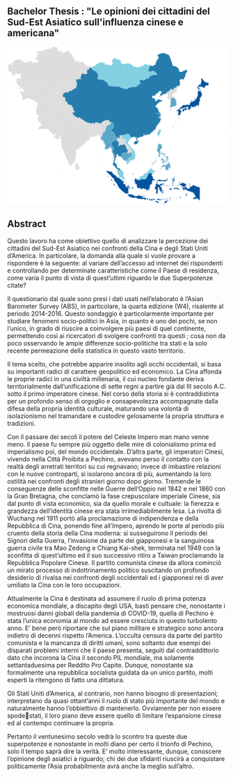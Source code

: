 ## Bachelor Thesis : "Le opinioni dei cittadini del Sud-Est Asiatico sull'influenza cinese e americana"


<div style="text-align:center">
 <p align="center">
  <img src='img/Asia2.png'/>
  
  </p>
  <p align="center">
  </p>
</div>

## Abstract

Questo lavoro ha come obiettivo quello di analizzare la percezione dei cittadini
del Sud-Est Asiatico nei confronti della Cina e degli Stati Uniti d’America. In
particolare, la domanda alla quale si vuole provare a rispondere è la seguente:
al variare dell’accesso ad internet dei rispondenti e controllando per determinate
caratteristiche come il Paese di residenza, come varia il punto di vista di quest’ultimi
riguardo le due Superpotenze citate?

Il questionario dal quale sono presi i dati usati nell’elaborato è l’Asian Barometer
Survey (ABS), in particolare, la quarta edizione (W4), risalente al periodo 2014-2016.
Questo sondaggio è particolarmente importante per studiare fenomeni socio-politici
in Asia, in quanto è uno dei pochi, se non l’unico, in grado di riuscire a coinvolgere
più paesi di quel continente, permettendo così ai ricercatori di svolgere confronti tra
questi ; cosa non da poco osservando le ampie differenze socio-politiche tra stati e la solo recente permeazione della statistica in questo vasto territorio.

Il tema scelto, che potrebbe apparire insolito agli occhi occidentali, si basa su
importanti radici di carattere geopolitico ed economico. La Cina affonda le proprie
radici in una civiltà millenaria, il cui nucleo fondante deriva territorialmente dall’unificazione di sette regni a partire già dal III secolo A.C. sotto il primo imperatore
cinese. Nel corso della storia si è contraddistinta per un profondo senso di orgoglio e
consapevolezza accompagnate dalla difesa della propria identità culturale, maturando una volontà di isolazionismo nel tramandare e custodire gelosamente la propria
struttura e tradizioni.

Con il passare dei secoli il potere del Celeste Impero man mano venne meno. Il
paese fu sempre più oggetto delle mire di colonialismo prima ed imperialismo poi, del
mondo occidentale. D’altra parte, gli imperatori Cinesi, vivendo nella Città Proibita
a Pechino, avevano perso il contatto con la realtà degli arretrati territori su cui
regnavano; invece di imbastire relazioni con le nuove controparti, si isolarono ancora
di più, aumentando la loro ostilità nei confronti degli stranieri giorno dopo giorno.
Tremende le conseguenze delle sconfitte nelle Guerre dell’Oppio nel 1842 e nel 1860
con la Gran Bretagna, che conclamò la fase crepuscolare imperiale Cinese, sia dal
punto di vista economico, sia da quello morale e cultuale: la fierezza e grandezza
dell’identità cinese era stata irrimediabilmente lesa. La rivolta di Wuchang nel 1911
portò alla proclamazione di indipendenza e della Repubblica di Cina, ponendo fine
all’Impero, aprendo le porte al periodo più cruento della storia della Cina moderna:
si susseguirono il periodo dei Signori della Guerra, l’invasione da parte dei giapponesi
e la sanguinosa guerra civile tra Mao Zedong e Chiang Kai-shek, terminata nel 1949
con la sconfitta di quest’ultimo ed il suo successivo ritiro a Taiwan proclamando
la Repubblica Popolare Cinese. Il partito comunista cinese da allora cominciò un
mirato processo di indottrinamento politico suscitando un profondo desiderio di
rivalsa nei confronti degli occidentali ed i giapponesi rei di aver umiliato la Cina con
le loro occupazioni.

Attualmente la Cina è destinata ad assumere il ruolo di prima potenza economica
mondiale, a discapito degli USA, basti pensare che, nonostante i mostruosi danni
globali della pandemia di COVID-19, quella di Pechino è stata l’unica economia al
mondo ad essere cresciuta in questo turbolento anno. E’ bene però riportare che
sul piano militare e strategico sono ancora indietro di decenni rispetto l’America.
L’occulta censura da parte del partito comunista e la mancanza di diritti umani,
sono soltanto due esempi dei disparati problemi interni che il paese presenta, seguiti
dal contraddittorio dato che incorona la Cina il secondo PIL mondiale, ma solamente
settantaduesima per Reddito Pro Capite. Dunque, nonostante sia formalmente una
repubblica socialista guidata da un unico partito, molti esperti la ritengono di fatto
una dittatura.


Gli Stati Uniti d’America, al contrario, non hanno bisogno di presentazioni;
interpretano da quasi ottant’anni il ruolo di stato più importante del mondo e
naturalmente hanno l’obbiettivo di mantenerlo. Ovviamente per non essere spodestati, il loro piano deve essere quello di limitare l’espansione cinese ed al contempo continuare la propria.

Pertanto il ventunesimo secolo vedrà lo scontro tra queste
due superpotenze e nonostante in molti diano per certo il trionfo di Pechino, solo il
tempo saprà dire la verità.
E’ molto interessante, dunque, conoscere l’opinione degli asiatici a riguardo; chi
dei due sfidanti riuscirà a conquistare politicamente l’Asia probabilmente avrà anche
la meglio sull’altro.


